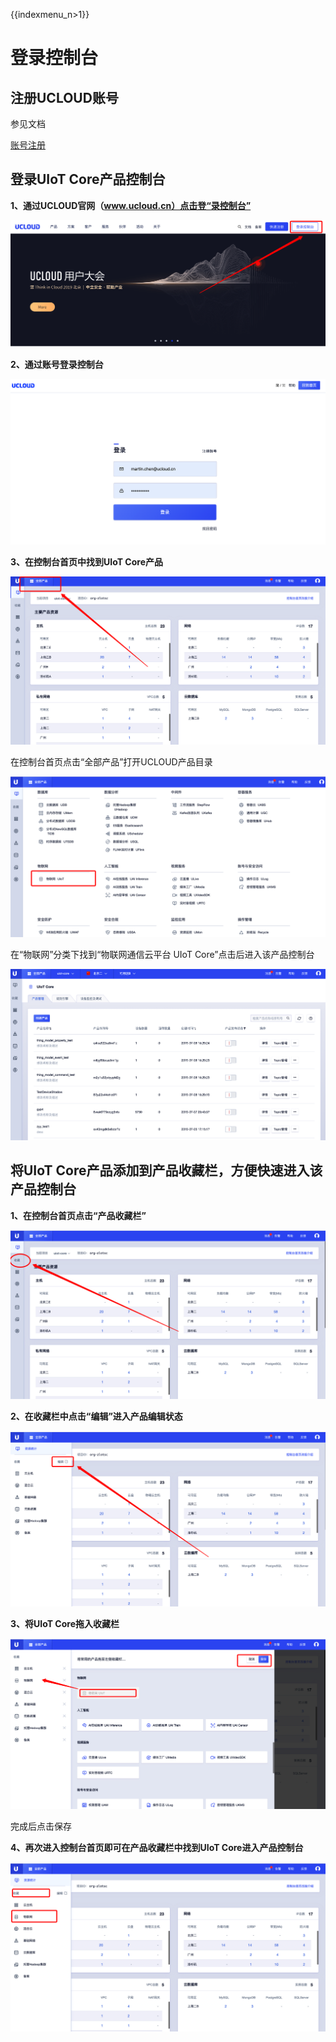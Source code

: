 {{indexmenu_n>1}}

# 登录控制台

## 注册UCLOUD账号

参见文档 

[账号注册](https://docs.ucloud.cn/account/register/register_flow)

## 登录UIoT Core产品控制台

**1、通过UCLOUD官网（www.ucloud.cn）点击登“录控制台”**

![image-20190708161742894](../images/image-20190708161742894.png)



**2、通过账号登录控制台**

![image-20190708162218262](../images/image-20190708162218262.png)



**3、在控制台首页中找到UIoT Core产品**

![image-20190708162556303](../images/image-20190708162556303.png)

在控制台首页点击“全部产品”打开UCLOUD产品目录

![image-20190708162743854](../images/image-20190708162743854.png)

在“物联网”分类下找到“物联网通信云平台 UIoT Core”点击后进入该产品控制台

![image-20190708162951471](../images/image-20190708162951471.png)



## 将UIoT Core产品添加到产品收藏栏，方便快速进入该产品控制台

**1、在控制台首页点击“产品收藏栏”**

![image-20190708163358670](../images/image-20190708163358670.png)



**2、在收藏栏中点击“编辑”进入产品编辑状态**

![image-20190708163658322](../images/image-20190708163658322.png)



**3、将UIoT Core拖入收藏栏**

![image-20190708163859445](../images/image-20190708163859445.png)

完成后点击保存



**4、再次进入控制台首页即可在产品收藏栏中找到UIoT Core进入产品控制台**

![image-20190708164149530](../images/image-20190708164149530.png)